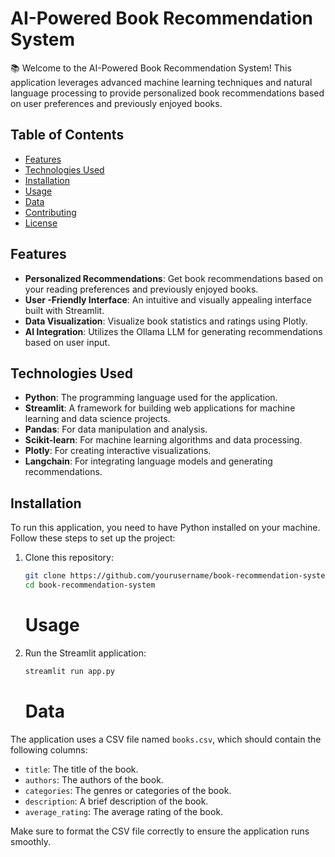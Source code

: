 # AI-Powered Book Recommendation System

📚 Welcome to the AI-Powered Book Recommendation System! This application leverages advanced machine learning techniques and natural language processing to provide personalized book recommendations based on user preferences and previously enjoyed books.

## Table of Contents

- [Features](#features)
- [Technologies Used](#technologies-used)
- [Installation](#installation)
- [Usage](#usage)
- [Data](#data)
- [Contributing](#contributing)
- [License](#license)

## Features

- **Personalized Recommendations**: Get book recommendations based on your reading preferences and previously enjoyed books.
- **User -Friendly Interface**: An intuitive and visually appealing interface built with Streamlit.
- **Data Visualization**: Visualize book statistics and ratings using Plotly.
- **AI Integration**: Utilizes the Ollama LLM for generating recommendations based on user input.

## Technologies Used

- **Python**: The programming language used for the application.
- **Streamlit**: A framework for building web applications for machine learning and data science projects.
- **Pandas**: For data manipulation and analysis.
- **Scikit-learn**: For machine learning algorithms and data processing.
- **Plotly**: For creating interactive visualizations.
- **Langchain**: For integrating language models and generating recommendations.

## Installation

To run this application, you need to have Python installed on your machine. Follow these steps to set up the project:

1. Clone this repository:
   ```bash
   git clone https://github.com/yourusername/book-recommendation-system.git
   cd book-recommendation-system
   ```
   # Usage

1. Run the Streamlit application:
   ```bash
   streamlit run app.py
   ```

   # Data

The application uses a CSV file named `books.csv`, which should contain the following columns:

- `title`: The title of the book.
- `authors`: The authors of the book.
- `categories`: The genres or categories of the book.
- `description`: A brief description of the book.
- `average_rating`: The average rating of the book.

Make sure to format the CSV file correctly to ensure the application runs smoothly.
